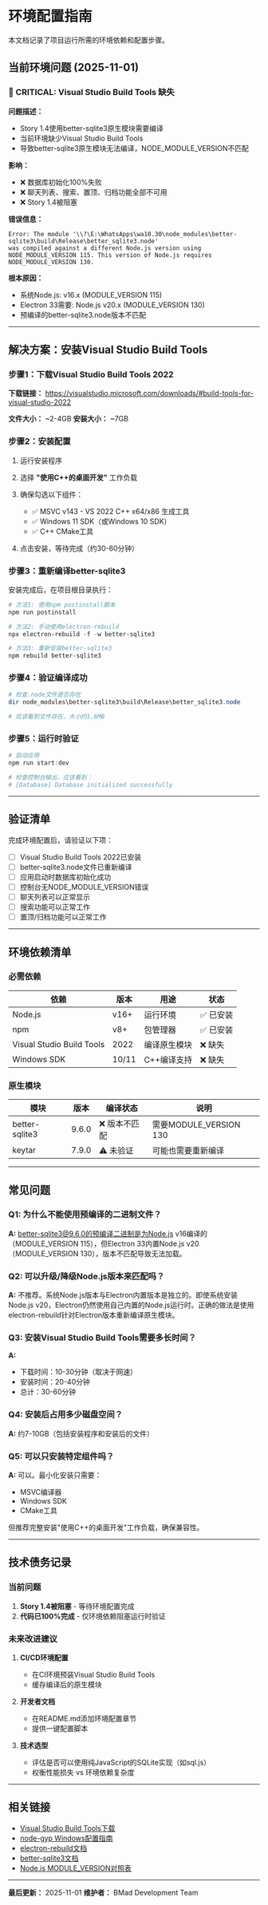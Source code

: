# 环境配置指南

本文档记录了项目运行所需的环境依赖和配置步骤。

## 当前环境问题 (2025-11-01)

### 🚨 CRITICAL: Visual Studio Build Tools 缺失

**问题描述：**
- Story 1.4使用better-sqlite3原生模块需要编译
- 当前环境缺少Visual Studio Build Tools
- 导致better-sqlite3原生模块无法编译，NODE_MODULE_VERSION不匹配

**影响：**
- ❌ 数据库初始化100%失败
- ❌ 聊天列表、搜索、置顶、归档功能全部不可用
- ❌ Story 1.4被阻塞

**错误信息：**
```
Error: The module '\\?\E:\WhatsApps\wa10.30\node_modules\better-sqlite3\build\Release\better_sqlite3.node'
was compiled against a different Node.js version using
NODE_MODULE_VERSION 115. This version of Node.js requires
NODE_MODULE_VERSION 130.
```

**根本原因：**
- 系统Node.js: v16.x (MODULE_VERSION 115)
- Electron 33需要: Node.js v20.x (MODULE_VERSION 130)
- 预编译的better-sqlite3.node版本不匹配

---

## 解决方案：安装Visual Studio Build Tools

### 步骤1：下载Visual Studio Build Tools 2022

**下载链接：**
https://visualstudio.microsoft.com/downloads/#build-tools-for-visual-studio-2022

**文件大小：** ~2-4GB
**安装大小：** ~7GB

### 步骤2：安装配置

1. 运行安装程序
2. 选择 **"使用C++的桌面开发"** 工作负载
3. 确保勾选以下组件：
   - ✅ MSVC v143 - VS 2022 C++ x64/x86 生成工具
   - ✅ Windows 11 SDK（或Windows 10 SDK）
   - ✅ C++ CMake工具

4. 点击安装，等待完成（约30-60分钟）

### 步骤3：重新编译better-sqlite3

安装完成后，在项目根目录执行：

```powershell
# 方法1: 使用npm postinstall脚本
npm run postinstall

# 方法2: 手动使用electron-rebuild
npx electron-rebuild -f -w better-sqlite3

# 方法3: 重新安装better-sqlite3
npm rebuild better-sqlite3
```

### 步骤4：验证编译成功

```powershell
# 检查.node文件是否存在
dir node_modules\better-sqlite3\build\Release\better_sqlite3.node

# 应该看到文件存在，大小约1.6MB
```

### 步骤5：运行时验证

```powershell
# 启动应用
npm run start:dev

# 检查控制台输出，应该看到：
# [Database] Database initialized successfully
```

---

## 验证清单

完成环境配置后，请验证以下项：

- [ ] Visual Studio Build Tools 2022已安装
- [ ] better-sqlite3.node文件已重新编译
- [ ] 应用启动时数据库初始化成功
- [ ] 控制台无NODE_MODULE_VERSION错误
- [ ] 聊天列表可以正常显示
- [ ] 搜索功能可以正常工作
- [ ] 置顶/归档功能可以正常工作

---

## 环境依赖清单

### 必需依赖

| 依赖 | 版本 | 用途 | 状态 |
|------|------|------|------|
| Node.js | v16+ | 运行环境 | ✅ 已安装 |
| npm | v8+ | 包管理器 | ✅ 已安装 |
| Visual Studio Build Tools | 2022 | 编译原生模块 | ❌ 缺失 |
| Windows SDK | 10/11 | C++编译支持 | ❌ 缺失 |

### 原生模块

| 模块 | 版本 | 编译状态 | 说明 |
|------|------|---------|------|
| better-sqlite3 | 9.6.0 | ❌ 版本不匹配 | 需要MODULE_VERSION 130 |
| keytar | 7.9.0 | ⚠️ 未验证 | 可能也需要重新编译 |

---

## 常见问题

### Q1: 为什么不能使用预编译的二进制文件？

**A:** better-sqlite3@9.6.0的预编译二进制是为Node.js v16编译的（MODULE_VERSION 115），但Electron 33内置Node.js v20（MODULE_VERSION 130），版本不匹配导致无法加载。

### Q2: 可以升级/降级Node.js版本来匹配吗？

**A:** 不推荐。系统Node.js版本与Electron内置版本是独立的。即使系统安装Node.js v20，Electron仍然使用自己内置的Node.js运行时。正确的做法是使用electron-rebuild针对Electron版本重新编译原生模块。

### Q3: 安装Visual Studio Build Tools需要多长时间？

**A:**
- 下载时间：10-30分钟（取决于网速）
- 安装时间：20-40分钟
- 总计：30-60分钟

### Q4: 安装后占用多少磁盘空间？

**A:** 约7-10GB（包括安装程序和安装后的文件）

### Q5: 可以只安装特定组件吗？

**A:** 可以。最小化安装只需要：
- MSVC编译器
- Windows SDK
- CMake工具

但推荐完整安装"使用C++的桌面开发"工作负载，确保兼容性。

---

## 技术债务记录

### 当前问题

1. **Story 1.4被阻塞** - 等待环境配置完成
2. **代码已100%完成** - 仅环境依赖阻塞运行时验证

### 未来改进建议

1. **CI/CD环境配置**
   - 在CI环境预装Visual Studio Build Tools
   - 缓存编译后的原生模块

2. **开发者文档**
   - 在README.md添加环境配置章节
   - 提供一键配置脚本

3. **技术选型**
   - 评估是否可以使用纯JavaScript的SQLite实现（如sql.js）
   - 权衡性能损失 vs 环境依赖复杂度

---

## 相关链接

- [Visual Studio Build Tools下载](https://visualstudio.microsoft.com/downloads/#build-tools-for-visual-studio-2022)
- [node-gyp Windows配置指南](https://github.com/nodejs/node-gyp#on-windows)
- [electron-rebuild文档](https://github.com/electron/rebuild)
- [better-sqlite3文档](https://github.com/WiseLibs/better-sqlite3)
- [Node.js MODULE_VERSION对照表](https://nodejs.org/en/download/releases)

---

**最后更新：** 2025-11-01
**维护者：** BMad Development Team
